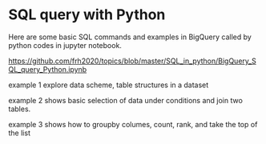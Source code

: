 # SQL query with Python

Here are some basic SQL commands and examples in BigQuery called by python codes in jupyter notebook. 

https://github.com/frh2020/topics/blob/master/SQL_in_python/BigQuery_SQL_query_Python.ipynb

example 1 explore data scheme, table structures in a dataset

example 2 shows basic selection of data under conditions and join two tables.

example 3 shows how to groupby columes, count, rank, and take the top of the list
